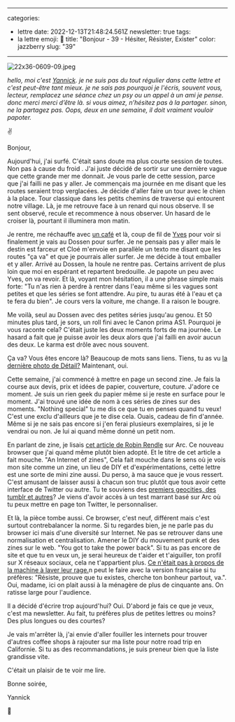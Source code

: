 
---
categories:
- lettre
date: 2022-12-13T21:48:24.561Z
newsletter: true
tags:
- la lettre
emoji: 💌
title: "Bonjour - 39 - Hésiter, Résister, Exister"
color: jazzberry
slug: "39"
---
![22x36-0609-09.jpeg](https://buttondown.s3.us-west-2.amazonaws.com/images/16d1226d-75cd-43f2-b4b5-cfbaf5f8fe61.jpeg) 

*hello, moi c'est [Yannick](https://yannickschutz.com). je ne suis pas du tout régulier dans cette lettre et c'est peut-être tant mieux. je ne sais pas pourquoi je l'écris, souvent vous, lecteur, remplacez une séance chez un psy ou un appel à un ami je pense. donc merci merci d’être là. si vous aimez, n’hésitez pas à la partager. sinon, ne la partagez pas. Oops, deux en une semaine, il doit vraiment vouloir papoter.*


✌️

Bonjour,

Aujourd'hui, j'ai surfé. C'était sans doute ma plus courte session de toutes. Non pas à cause du froid . J'ai juste décidé de sortir sur une dernière vague que cette grande mer me donnait. Je vous parle de cette session, parce que j'ai failli ne pas y aller. Je commençais ma journée en me disant que les routes seraient trop verglacées. Je décide d'aller faire un tour avec le chien à la place. Tour classique dans les petits chemins de traverse qui entourent notre village. Là, je me retrouve face à un renard qui nous observe. Il se sent observé, recule et recommence à nous observer. Un hasard de le croiser là, pourtant il illuminera mon matin. 

Je rentre, me réchauffe avec [un café](https://mokcoffee.be/collections/coffee/products/kenya-ducha-aa-only-filter) et là, coup de fil de [Yves](https://yvesquere.com) pour voir si finalement je vais au Dossen pour surfer. Je ne pensais pas y aller mais le destin est farceur et Cloé m'envoie en parallèle un texto me disant que les routes "ça va" et que je pourrais aller surfer. Je me décide à tout emballer et y aller. Arrivé au Dossen, la houle ne rentre pas. Certains arrivent de plus loin que moi en espérant et repartent bredouille. Je papote un peu avec Yves, on va revoir. Et là, voyant mon hésitation, il a une phrase simple mais forte: "Tu n'as rien à perdre à rentrer dans l'eau même si les vagues sont petites et que les séries se font attendre. Au pire, tu auras été à l'eau et ça te fera du bien". Je cours vers la voiture, me change. Il a raison le bougre. 

Me voilà, seul au Dossen avec des petites séries jusqu'au genou. Et 50 minutes plus tard, je sors, un roll fini avec le Canon prima AS1. Pourquoi je vous raconte cela? C'était juste les deux moments forts de ma journée. Le hasard a fait que je puisse avoir les deux alors que j'ai failli en avoir aucun des deux. Le karma est drôle avec nous souvent.

Ça va? Vous êtes encore là? Beaucoup de mots sans liens. Tiens, tu as vu [la dernière photo de Détail?](https://yannickschutz.com/details/020/) Maintenant, oui.

Cette semaine, j'ai commencé à mettre en page un second zine. Je fais la course aux devis, prix et idées de papier, couverture, couture. J'adore ce moment. Je suis un rien geek du papier même si je reste en surface pour le moment. J'ai trouvé une idée de nom à ces séries de zines sur des moments. "Nothing special" tu me dis ce que tu en penses quand tu veux! C'est une exclu d'ailleurs que je te dise cela. Ouais, cadeau de fin d'année. Même si je ne sais pas encore si j'en ferai plusieurs exemplaires, si je le vendrai ou non. Je lui ai quand même donné un petit nom.

En parlant de zine, je lisais [cet article de Robin Rendle](https://www.robinrendle.com/notes/an-internet-of-zines/) sur Arc. Ce nouveau browser que j'ai quand même plutôt bien adopté. Et le titre de cet article a fait mouche. "An Internet of zines", Cela fait mouche dans le sens où je vois mon site comme un zine, un lieu de DIY et d'expérimentations, cette lettre est une sorte de mini zine aussi. Du perso, à ma sauce que je vous ressert. C'est amusant de laisser aussi à chacun son truc plutôt que tous avoir cette interface de Twitter ou autre. Tu te souviens des [premiers geocities, des tumblr et autres](https://twitter.com/dustin/status/1597675775565914113)? Je viens d'avoir accès à un test marrant basé sur Arc où tu peux mettre en page ton Twitter, le personnaliser. 

Et là, la pièce tombe aussi. Ce browser, c'est neuf, différent mais c'est surtout contrebalancer la norme. Si tu regardes bien, je ne parle pas du browser ici mais d'une diversité sur Internet. Ne pas se retrouver dans une normalisation et centralisation. Amener le DIY du mouvement punk et des zines sur le web. "You got to take the power back". Si tu as pas encore de site et que tu en veux un, je serai heureux de t'aider et t'aiguiller, ton profil sur X réseaux sociaux, cela ne t'appartient plus.  [Ce n'était pas à propos de la machine à laver leur rage.](https://twitter.com/dustin/status/1597675775565914113)n peut le faire avec la version française si tu préfères: "Résiste, prouve que tu existes, cherche ton bonheur partout, va.". Oui, madame, ici on plait aussi à la ménagère de plus de cinquante ans. On ratisse large pour l'audience. 

Il a décidé d'écrire trop aujourd'hui? Oui. D'abord je fais ce que je veux, c'est ma newsletter. Au fait, tu préfères plus de petites lettres ou moins? Des plus longues ou des courtes?

Je vais m'arrêter là, j'ai envie d'aller fouiller les internets pour trouver d'autres coffee shops à rajouter sur ma liste pour notre road trip en Californie. Si tu as des recommandations, je suis preneur bien que la liste grandisse vite. 

C'était un plaisir de te voir me lire. 

Bonne soirée,

Yannick

💌
